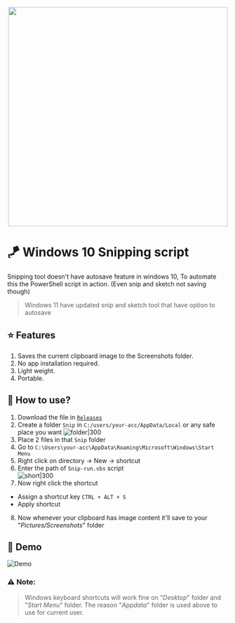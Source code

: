 <p align="center">
 <img src="https://i.imgur.com/0ZSQC7O.jpg" width=500 height=auto/>
</p>


# 🪁 Windows 10 Snipping script
Snipping tool doesn't have autosave feature in windows 10, To automate this the PowerShell script in action.
(Even snip and sketch not saving though)
> Windows 11 have updated snip and sketch tool that have option to autosave
## ⭐ Features
1. Saves the current clipboard image to the Screenshots folder.
2. No app installation required.
3. Light weight.
4. Portable.
## 🧧 How to use?
1. Download the file in [`Releases`](https://github.com/astrohexdev/windows-snip-script/releases)  
2. Create a folder `Snip` in `C:/users/your-acc/AppData/Local` or any safe place you want ![folder|300](https://i.imgur.com/109tLau.png)
3. Place 2 files in that `Snip` folder
4. Go to `C:\Users\your-acc\AppData\Roaming\Microsoft\Windows\Start Menu`
5. Right click on directory -> New -> shortcut
6. Enter the path of  `Snip-run.vbs` script  
![short|300](https://i.imgur.com/iee3kSh.png)  
7. Now right click the shortcut
  * Assign a shortcut key `CTRL + ALT + S`
  * Apply shortcut
8. Now whenever your clipboard has image content it'll save to your "_Pictures/Screenshots_" folder
## 🍭 Demo
![Demo](https://github.com/user-attachments/assets/b66e7229-b3de-43a1-83ec-fde57f90c3c9)
### ⚠ Note:
> Windows keyboard shortcuts will work fine on "_Desktop_" folder and "_Start Menu_" folder.
The reason "_Appdata_" folder is used above to use for current user.
